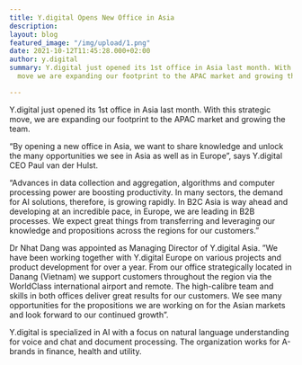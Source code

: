 ```yaml
---
title: Y.digital Opens New Office in Asia
description: 
layout: blog
featured_image: "/img/upload/1.png"
date: 2021-10-12T11:45:28.000+02:00
author: y.digital
summary: Y.digital just opened its 1st office in Asia last month. With this strategic
  move we are expanding our footprint to the APAC market and growing the team.

---
```

Y.digital just opened its 1st office in Asia last month. With this strategic move, we are expanding our footprint to the APAC market and growing the team.

“By opening a new office in Asia, we want to share knowledge and unlock the many opportunities we see in Asia as well as in Europe”, says Y.digital CEO Paul van der Hulst.

“Advances in data collection and aggregation, algorithms and computer processing power are boosting productivity. In many sectors, the demand for AI solutions, therefore, is growing rapidly. In B2C Asia is way ahead and developing at an incredible pace, in Europe, we are leading in B2B processes. We expect great things from transferring and leveraging our knowledge and propositions across the regions for our customers.”

Dr Nhat Dang was appointed as Managing Director of Y.digital Asia. ”We have been working together with Y.digital Europe on various projects and product development for over a year. From our office strategically located in Danang (Vietnam) we support customers throughout the region via the WorldClass international airport and remote. The high-calibre team and skills in both offices deliver great results for our customers. We see many opportunities for the propositions we are working on for the Asian markets and look forward to our continued growth”.

Y.digital is specialized in AI with a focus on natural language understanding for voice and chat and document processing. The organization works for A-brands in finance, health and utility.